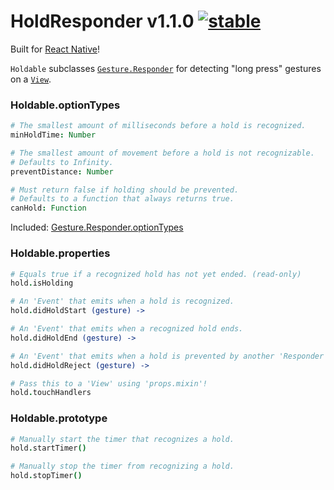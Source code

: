 
# HoldResponder v1.1.0 [![stable](http://badges.github.io/stability-badges/dist/stable.svg)](http://github.com/badges/stability-badges)

Built for [React Native](https://github.com/facebook/react-native)!

`Holdable` subclasses [`Gesture.Responder`](https://github.com/aleclarson/gesture#gestureresponder) for detecting "long press" gestures on a [`View`](https://github.com/aleclarson/component).

### Holdable.optionTypes

```coffee
# The smallest amount of milliseconds before a hold is recognized.
minHoldTime: Number

# The smallest amount of movement before a hold is not recognizable.
# Defaults to Infinity.
preventDistance: Number

# Must return false if holding should be prevented.
# Defaults to a function that always returns true.
canHold: Function
```

Included: [Gesture.Responder.optionTypes](https://github.com/aleclarson/gesture)

### Holdable.properties

```coffee
# Equals true if a recognized hold has not yet ended. (read-only)
hold.isHolding

# An 'Event' that emits when a hold is recognized.
hold.didHoldStart (gesture) ->

# An 'Event' that emits when a recognized hold ends.
hold.didHoldEnd (gesture) ->

# An 'Event' that emits when a hold is prevented by another 'Responder'.
hold.didHoldReject (gesture) ->

# Pass this to a 'View' using 'props.mixin'!
hold.touchHandlers
```

### Holdable.prototype

```coffee
# Manually start the timer that recognizes a hold.
hold.startTimer()

# Manually stop the timer from recognizing a hold.
hold.stopTimer()
```
